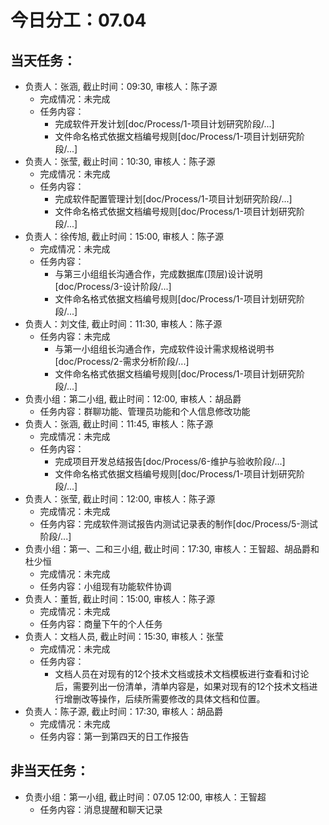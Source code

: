 # 今日分工：07.04

## 当天任务：
- 负责人：张涵, 截止时间：09:30, 审核人：陈子源
    - 完成情况：未完成
    - 任务内容：
        - 完成软件开发计划[doc/Process/1-项目计划研究阶段/...]
        - 文件命名格式依据文档编号规则[doc/Process/1-项目计划研究阶段/...]
- 负责人：张莹, 截止时间：10:30, 审核人：陈子源
    - 完成情况：未完成
    - 任务内容：
        - 完成软件配置管理计划[doc/Process/1-项目计划研究阶段/...]
        - 文件命名格式依据文档编号规则[doc/Process/1-项目计划研究阶段/...]
- 负责人：徐传旭, 截止时间：15:00, 审核人：陈子源
    - 完成情况：未完成
    - 任务内容：
        - 与第三小组组长沟通合作，完成数据库(顶层)设计说明[doc/Process/3-设计阶段/...]
        - 文件命名格式依据文档编号规则[doc/Process/1-项目计划研究阶段/...]
- 负责人：刘文佳, 截止时间：11:30, 审核人：陈子源
    - 任务内容：未完成
        - 与第一小组组长沟通合作，完成软件设计需求规格说明书[doc/Process/2-需求分析阶段/...]
        - 文件命名格式依据文档编号规则[doc/Process/1-项目计划研究阶段/...]
- 负责小组：第二小组, 截止时间：12:00, 审核人：胡品爵
    - 任务内容：群聊功能、管理员功能和个人信息修改功能
- 负责人：张涵, 截止时间：11:45, 审核人：陈子源
    - 完成情况：未完成
    - 任务内容：
        - 完成项目开发总结报告[doc/Process/6-维护与验收阶段/...]
        - 文件命名格式依据文档编号规则[doc/Process/1-项目计划研究阶段/...]
- 负责人：张莹, 截止时间：12:00, 审核人：陈子源
    - 完成情况：未完成
    - 任务内容：完成软件测试报告内测试记录表的制作[doc/Process/5-测试阶段/...]
- 负责小组：第一、二和三小组, 截止时间：17:30, 审核人：王智超、胡品爵和杜少恒
    - 完成情况：未完成
    - 任务内容：小组现有功能软件协调
- 负责人：董哲, 截止时间：15:00, 审核人：陈子源
    - 完成情况：未完成
    - 任务内容：商量下午的个人任务
- 负责人：文档人员, 截止时间：15:30, 审核人：张莹
    - 完成情况：未完成
    - 任务内容：
        - 文档人员在对现有的12个技术文档或技术文档模板进行查看和讨论后，需要列出一份清单，清单内容是，如果对现有的12个技术文档进行增删改等操作，后续所需要修改的具体文档和位置。
- 负责人：陈子源, 截止时间：17:30, 审核人：胡品爵
    - 完成情况：未完成
    - 任务内容：第一到第四天的日工作报告

## 非当天任务：
- 负责小组：第一小组, 截止时间：07.05 12:00, 审核人：王智超
    - 任务内容：消息提醒和聊天记录
